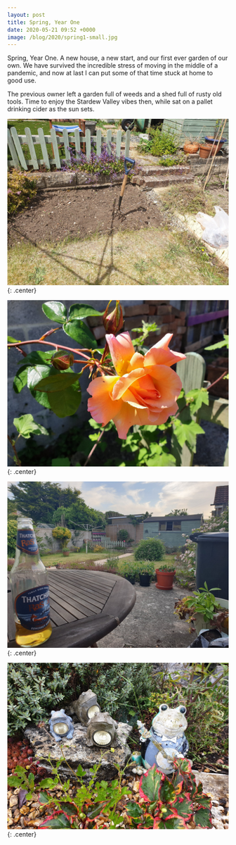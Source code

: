 ```yaml
---
layout: post
title: Spring, Year One
date: 2020-05-21 09:52 +0000
image: /blog/2020/spring1-small.jpg
---
```


Spring, Year One. A new house, a new start, and our first ever garden of our own. We have survived the incredible stress of moving in the middle of a pandemic, and now at last I can put some of that time stuck at home to good use.

The previous owner left a garden full of weeds and a shed full of rusty old tools. Time to enjoy the Stardew Valley vibes then, while sat on a pallet drinking cider as the sun sets.

![](/blog/2020/spring1.jpg){: .center}

![](/blog/2020/spring2.jpg){: .center}

![](/blog/2020/spring3.jpg){: .center}

![](/blog/2020/spring4.jpg){: .center}